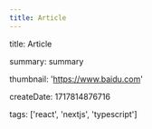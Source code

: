 ```yaml
---
title: Article
---
```

title: Article

summary: summary

thumbnail: 'https://www.baidu.com'

createDate:  1717814876716

tags: ['react', 'nextjs', 'typescript']